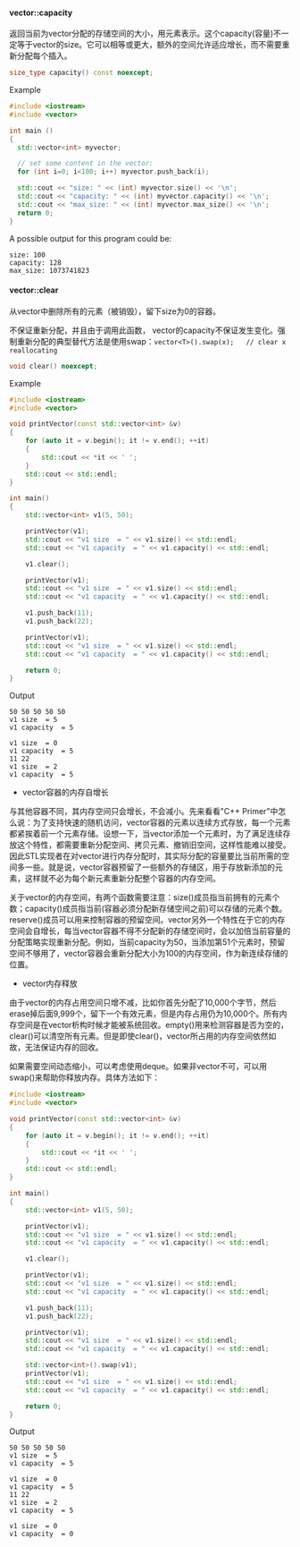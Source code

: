 #### vector::capacity
返回当前为vector分配的存储空间的大小，用元素表示。这个capacity(容量)不一定等于vector的size。它可以相等或更大，额外的空间允许适应增长，而不需要重新分配每个插入。
```cpp
size_type capacity() const noexcept;
```
Example
```cpp
#include <iostream>
#include <vector>

int main ()
{
  std::vector<int> myvector;

  // set some content in the vector:
  for (int i=0; i<100; i++) myvector.push_back(i);

  std::cout << "size: " << (int) myvector.size() << '\n';
  std::cout << "capacity: " << (int) myvector.capacity() << '\n';
  std::cout << "max_size: " << (int) myvector.max_size() << '\n';
  return 0;
}
```
A possible output for this program could be:
```
size: 100
capacity: 128
max_size: 1073741823
```

#### vector::clear
从vector中删除所有的元素（被销毁），留下size为0的容器。

不保证重新分配，并且由于调用此函数， vector的capacity不保证发生变化。强制重新分配的典型替代方法是使用swap：`vector<T>().swap(x);   // clear x reallocating `
```cpp
void clear() noexcept;
```
Example
```cpp
#include <iostream>
#include <vector>

void printVector(const std::vector<int> &v)
{
	for (auto it = v.begin(); it != v.end(); ++it)
	{
		std::cout << *it << ' ';
	}
	std::cout << std::endl;
}

int main()
{
	std::vector<int> v1(5, 50);

	printVector(v1);
	std::cout << "v1 size  = " << v1.size() << std::endl;
	std::cout << "v1 capacity  = " << v1.capacity() << std::endl;

	v1.clear();

	printVector(v1);
	std::cout << "v1 size  = " << v1.size() << std::endl;
	std::cout << "v1 capacity  = " << v1.capacity() << std::endl;

	v1.push_back(11);
	v1.push_back(22);

	printVector(v1);
	std::cout << "v1 size  = " << v1.size() << std::endl;
	std::cout << "v1 capacity  = " << v1.capacity() << std::endl;

	return 0;
}
```
Output
```
50 50 50 50 50
v1 size  = 5
v1 capacity  = 5

v1 size  = 0
v1 capacity  = 5
11 22
v1 size  = 2
v1 capacity  = 5
```

- vector容器的内存自增长 

与其他容器不同，其内存空间只会增长，不会减小。先来看看"C++ Primer"中怎么说：为了支持快速的随机访问，vector容器的元素以连续方式存放，每一个元素都紧挨着前一个元素存储。设想一下，当vector添加一个元素时，为了满足连续存放这个特性，都需要重新分配空间、拷贝元素、撤销旧空间，这样性能难以接受。因此STL实现者在对vector进行内存分配时，其实际分配的容量要比当前所需的空间多一些。就是说，vector容器预留了一些额外的存储区，用于存放新添加的元素，这样就不必为每个新元素重新分配整个容器的内存空间。

关于vector的内存空间，有两个函数需要注意：size()成员指当前拥有的元素个数；capacity()成员指当前(容器必须分配新存储空间之前)可以存储的元素个数。reserve()成员可以用来控制容器的预留空间。vector另外一个特性在于它的内存空间会自增长，每当vector容器不得不分配新的存储空间时，会以加倍当前容量的分配策略实现重新分配。例如，当前capacity为50，当添加第51个元素时，预留空间不够用了，vector容器会重新分配大小为100的内存空间，作为新连续存储的位置。

- vector内存释放

由于vector的内存占用空间只增不减，比如你首先分配了10,000个字节，然后erase掉后面9,999个，留下一个有效元素，但是内存占用仍为10,000个。所有内存空间是在vector析构时候才能被系统回收。empty()用来检测容器是否为空的，clear()可以清空所有元素。但是即使clear()，vector所占用的内存空间依然如故，无法保证内存的回收。

如果需要空间动态缩小，可以考虑使用deque。如果非vector不可，可以用swap()来帮助你释放内存。具体方法如下：
```cpp
#include <iostream>
#include <vector>

void printVector(const std::vector<int> &v)
{
    for (auto it = v.begin(); it != v.end(); ++it)
    {
        std::cout << *it << ' ';
    }
    std::cout << std::endl;
}

int main()
{
    std::vector<int> v1(5, 50);

    printVector(v1);
    std::cout << "v1 size  = " << v1.size() << std::endl;
    std::cout << "v1 capacity  = " << v1.capacity() << std::endl;

    v1.clear();

    printVector(v1);
    std::cout << "v1 size  = " << v1.size() << std::endl;
    std::cout << "v1 capacity  = " << v1.capacity() << std::endl;

    v1.push_back(11);
    v1.push_back(22);

    printVector(v1);
    std::cout << "v1 size  = " << v1.size() << std::endl;
    std::cout << "v1 capacity  = " << v1.capacity() << std::endl;

    std::vector<int>().swap(v1);
    printVector(v1);
    std::cout << "v1 size  = " << v1.size() << std::endl;
    std::cout << "v1 capacity  = " << v1.capacity() << std::endl;

    return 0;
}
```
Output
```
50 50 50 50 50 
v1 size  = 5
v1 capacity  = 5

v1 size  = 0
v1 capacity  = 5
11 22 
v1 size  = 2
v1 capacity  = 5

v1 size  = 0
v1 capacity  = 0
```